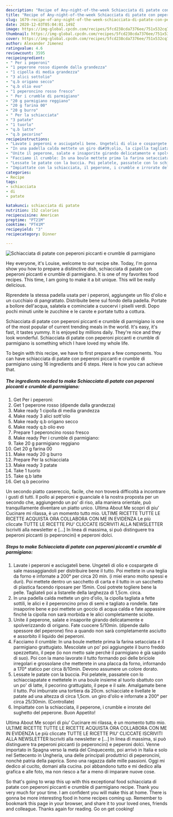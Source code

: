 ```yaml
---
description: "Recipe of Any-night-of-the-week Schiacciata di patate con peperoni piccanti e crumble di parmigiano"
title: "Recipe of Any-night-of-the-week Schiacciata di patate con peperoni piccanti e crumble di parmigiano"
slug: 1679-recipe-of-any-night-of-the-week-schiacciata-di-patate-con-peperoni-piccanti-e-crumble-di-parmigiano
date: 2020-12-03T05:04:01.149Z
image: https://img-global.cpcdn.com/recipes/5fcd238cda7376ee/751x532cq70/schiacciata-di-patate-con-peperoni-piccanti-e-crumble-di-parmigiano-recipe-main-photo.jpg
thumbnail: https://img-global.cpcdn.com/recipes/5fcd238cda7376ee/751x532cq70/schiacciata-di-patate-con-peperoni-piccanti-e-crumble-di-parmigiano-recipe-main-photo.jpg
cover: https://img-global.cpcdn.com/recipes/5fcd238cda7376ee/751x532cq70/schiacciata-di-patate-con-peperoni-piccanti-e-crumble-di-parmigiano-recipe-main-photo.jpg
author: Alexander Jimenez
ratingvalue: 4.6
reviewcount: 3595
recipeingredient:
- " Per i peperoni"
- "1 peperone rosso dipende dalla grandezza"
- "1 cipolla di media grandezza"
- "3 alici sottolio"
- "q.b origano secco"
- "q.b olio evo"
- "1 peperoncino rosso fresco"
- " Per i crumble di parmigiano"
- "20 g parmigiano reggiano"
- "20 g farina 00"
- "20 g burro"
- " Per la schiacciata"
- "3 patate"
- "1 tuorlo"
- "q.b latte"
- "q.b pecorino"
recipeinstructions:
- "Lavate i peperoni e asciugateli bene. Ungeteli di olio e cospargete di sale massaggiandoli per distribuire bene il tutto. Poi mettete in una teglia da forno e infornate a 200° per circa 20 min. (i miei erano molto spessi e duri). Poi mettete dentro un sacchetto di carta e il tutto in un sacchetto di plastica facendo riposare per 15min. Così potrete togliere bene la pelle. Tagliateli poi a listarelle della larghezza di 1,5cm. circa."
- "In una padella calda mettete un giro d&#39;olio, la cipolla tagliata a fette sottili, le alici e il peperoncino privo di semi e tagliato a rondelle. fate insaporire bene e poi mettete un goccio di acqua calda e fate appassire finchè la cipolla non sarà morbida e le alici completamente sciolte."
- "Unite il peperone, salate e insaporite girando delicatamente e spolverizzando di origano. Fate cuocere 5/10min. (dipende dallo spessore del peperone) fino a quando non sarà completamente asciutto e assorbito il liquido dei peperoni."
- "Facciamo il crumble: In una boule mettete prima la farina setacciata e il parmigiano grattugiato. Mescolate un po&#39; poi aggiungete il burro freddo spezzettato, il pepe (io non metto sale perchè il parmigiano è già sapido di suo). Poi con la mano lavorate il tutto formando poi delle briciole irregolari e grossolane che metterete in una placca da forno, infornando a 170° statico per circa 8/10min. Devono assumere un colore dorato."
- "Lessate le patate con la buccia. Poi pelatele, passatele con lo schiacciapatate e mettetele in una boule insieme al tuorlo sbattuto con un po&#39; di latte, il pecorino grattugiato, il pepe e il sale. Amalgamate bene il tutto. Poi imburrate una tortiera da 20cm. schiacciate e livellate le patate ad una altezza di circa 1,5cm. un giro d&#39;olio e infornate a 200° per circa 25/30min. (Controllate)"
- "Impiattate con la schiacciata, il peperone, i crumble e irrorate del sughetto del peperone. Buon Appetito!"
categories:
- Recipe
tags:
- schiacciata
- di
- patate

katakunci: schiacciata di patate 
nutrition: 152 calories
recipecuisine: American
preptime: "PT21M"
cooktime: "PT41M"
recipeyield: "3"
recipecategory: Dinner

---
```



![Schiacciata di patate con peperoni piccanti e crumble di parmigiano](https://img-global.cpcdn.com/recipes/5fcd238cda7376ee/751x532cq70/schiacciata-di-patate-con-peperoni-piccanti-e-crumble-di-parmigiano-recipe-main-photo.jpg)

Hey everyone, it's Louise, welcome to our recipe site. Today, I'm gonna show you how to prepare a distinctive dish, schiacciata di patate con peperoni piccanti e crumble di parmigiano. It is one of my favorites food recipes. This time, I am going to make it a bit unique. This will be really delicious.

Riprendete la stessa padella usata per i peperoni, aggiungete un filo d&#39;olio e un cucchiaio di pangrattato. Distribuite bene sul fondo della padella. Portate a bollore dell&#39;acqua, salatela e cominciate a cuocervi i piselli verdi. Dopo pochi minuti unite le zucchine e le carote e portate tutto a cottura.

Schiacciata di patate con peperoni piccanti e crumble di parmigiano is one of the most popular of current trending meals in the world. It's easy, it's fast, it tastes yummy. It is enjoyed by millions daily. They're nice and they look wonderful. Schiacciata di patate con peperoni piccanti e crumble di parmigiano is something which I have loved my whole life.


To begin with this recipe, we have to first prepare a few components. You can have schiacciata di patate con peperoni piccanti e crumble di parmigiano using 16 ingredients and 6 steps. Here is how you can achieve that.

<!--inarticleads1-->

##### The ingredients needed to make Schiacciata di patate con peperoni piccanti e crumble di parmigiano:

1. Get  Per i peperoni:
1. Get 1 peperone rosso (dipende dalla grandezza)
1. Make ready 1 cipolla di media grandezza
1. Make ready 3 alici sott&#39;olio
1. Make ready q.b origano secco
1. Make ready q.b olio evo
1. Prepare 1 peperoncino rosso fresco
1. Make ready  Per i crumble di parmigiano:
1. Take 20 g parmigiano reggiano
1. Get 20 g farina 00
1. Make ready 20 g burro
1. Prepare  Per la schiacciata
1. Make ready 3 patate
1. Take 1 tuorlo
1. Take q.b latte
1. Get q.b pecorino


Un secondo piatto casereccio, facile, che non troverà difficoltà a incontrare i gusti di tutti. Il pollo ai peperoni e guanciale è la nostra proposta per un secondo che, aggiungendo un po&#39; di riso, alla maniera orientale, può tranquillamente diventare un piatto unico. Ultima About Me scopri di piu&#39; Cucinare mi rilassa, è un momento tutto mio. ULTIME RICETTE TUTTE LE RICETTE ACQUISTA ORA COLLABORA CON ME IN EVIDENZA Le più cliccate TUTTE LE RICETTE PIU&#39; CLICCATE ISCRIVITI ALLA NEWSLETTER Iscriviti alla newsletter e […] In linea di massima, si può distinguere tra peperoni piccanti (o peperoncini) e peperoni dolci. 

<!--inarticleads2-->

##### Steps to make Schiacciata di patate con peperoni piccanti e crumble di parmigiano:

1. Lavate i peperoni e asciugateli bene. Ungeteli di olio e cospargete di sale massaggiandoli per distribuire bene il tutto. Poi mettete in una teglia da forno e infornate a 200° per circa 20 min. (i miei erano molto spessi e duri). Poi mettete dentro un sacchetto di carta e il tutto in un sacchetto di plastica facendo riposare per 15min. Così potrete togliere bene la pelle. Tagliateli poi a listarelle della larghezza di 1,5cm. circa.
1. In una padella calda mettete un giro d&#39;olio, la cipolla tagliata a fette sottili, le alici e il peperoncino privo di semi e tagliato a rondelle. fate insaporire bene e poi mettete un goccio di acqua calda e fate appassire finchè la cipolla non sarà morbida e le alici completamente sciolte.
1. Unite il peperone, salate e insaporite girando delicatamente e spolverizzando di origano. Fate cuocere 5/10min. (dipende dallo spessore del peperone) fino a quando non sarà completamente asciutto e assorbito il liquido dei peperoni.
1. Facciamo il crumble: In una boule mettete prima la farina setacciata e il parmigiano grattugiato. Mescolate un po&#39; poi aggiungete il burro freddo spezzettato, il pepe (io non metto sale perchè il parmigiano è già sapido di suo). Poi con la mano lavorate il tutto formando poi delle briciole irregolari e grossolane che metterete in una placca da forno, infornando a 170° statico per circa 8/10min. Devono assumere un colore dorato.
1. Lessate le patate con la buccia. Poi pelatele, passatele con lo schiacciapatate e mettetele in una boule insieme al tuorlo sbattuto con un po&#39; di latte, il pecorino grattugiato, il pepe e il sale. Amalgamate bene il tutto. Poi imburrate una tortiera da 20cm. schiacciate e livellate le patate ad una altezza di circa 1,5cm. un giro d&#39;olio e infornate a 200° per circa 25/30min. (Controllate)
1. Impiattate con la schiacciata, il peperone, i crumble e irrorate del sughetto del peperone. Buon Appetito!


Ultima About Me scopri di piu&#39; Cucinare mi rilassa, è un momento tutto mio. ULTIME RICETTE TUTTE LE RICETTE ACQUISTA ORA COLLABORA CON ME IN EVIDENZA Le più cliccate TUTTE LE RICETTE PIU&#39; CLICCATE ISCRIVITI ALLA NEWSLETTER Iscriviti alla newsletter e […] In linea di massima, si può distinguere tra peperoni piccanti (o peperoncini) e peperoni dolci. Venne importato in Spagna verso la metà del Cinquecento, poi arrivò in Italia e solo nel Settecento in Ungheria, una delle principali produttrici di peperoncini, nonchè patria della paprica. Sono una ragazza dalle mille passioni. Oggi mi dedico al cucito, domani alla cucina. poi abbandono tutto e mi dedico alla grafica e alle foto, ma non riesco a far a meno di imparare nuove cose. 

So that's going to wrap this up with this exceptional food schiacciata di patate con peperoni piccanti e crumble di parmigiano recipe. Thank you very much for your time. I am confident you will make this at home. There is gonna be more interesting food in home recipes coming up. Remember to bookmark this page in your browser, and share it to your loved ones, friends and colleague. Thanks again for reading. Go on get cooking!
